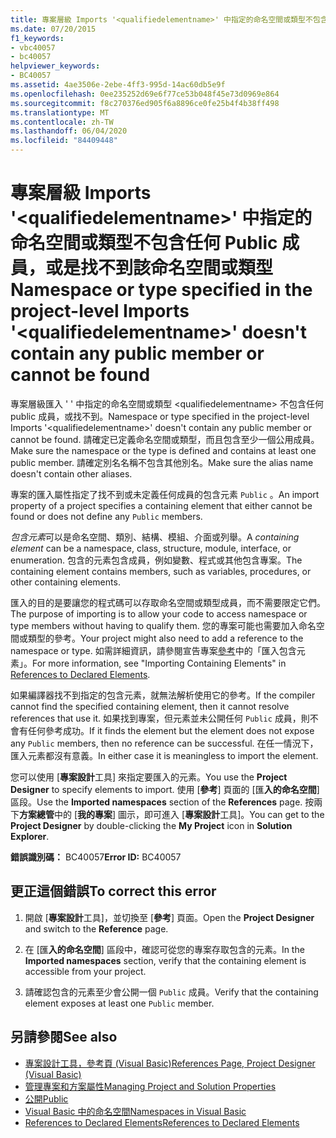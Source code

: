 ```yaml
---
title: 專案層級 Imports '<qualifiedelementname>' 中指定的命名空間或類型不包含任何 Public 成員，或是找不到該命名空間或類型
ms.date: 07/20/2015
f1_keywords:
- vbc40057
- bc40057
helpviewer_keywords:
- BC40057
ms.assetid: 4ae3506e-2ebe-4ff3-995d-14ac60db5e9f
ms.openlocfilehash: 0ee235252d69e6f77ce53b048f45e73d0969e864
ms.sourcegitcommit: f8c270376ed905f6a8896ce0fe25b4f4b38ff498
ms.translationtype: MT
ms.contentlocale: zh-TW
ms.lasthandoff: 06/04/2020
ms.locfileid: "84409448"
---
```

# <a name="namespace-or-type-specified-in-the-project-level-imports-qualifiedelementname-doesnt-contain-any-public-member-or-cannot-be-found"></a><span data-ttu-id="5d356-102">專案層級 Imports '\<qualifiedelementname>' 中指定的命名空間或類型不包含任何 Public 成員，或是找不到該命名空間或類型</span><span class="sxs-lookup"><span data-stu-id="5d356-102">Namespace or type specified in the project-level Imports '\<qualifiedelementname>' doesn't contain any public member or cannot be found</span></span>
<span data-ttu-id="5d356-103">專案層級匯入 ' ' 中指定的命名空間或類型 \<qualifiedelementname> 不包含任何 public 成員，或找不到。</span><span class="sxs-lookup"><span data-stu-id="5d356-103">Namespace or type specified in the project-level Imports '\<qualifiedelementname>' doesn't contain any public member or cannot be found.</span></span> <span data-ttu-id="5d356-104">請確定已定義命名空間或類型，而且包含至少一個公用成員。</span><span class="sxs-lookup"><span data-stu-id="5d356-104">Make sure the namespace or the type is defined and contains at least one public member.</span></span> <span data-ttu-id="5d356-105">請確定別名名稱不包含其他別名。</span><span class="sxs-lookup"><span data-stu-id="5d356-105">Make sure the alias name doesn't contain other aliases.</span></span>  
  
 <span data-ttu-id="5d356-106">專案的匯入屬性指定了找不到或未定義任何成員的包含元素 `Public` 。</span><span class="sxs-lookup"><span data-stu-id="5d356-106">An import property of a project specifies a containing element that either cannot be found or does not define any `Public` members.</span></span>  
  
 <span data-ttu-id="5d356-107">*包含元素*可以是命名空間、類別、結構、模組、介面或列舉。</span><span class="sxs-lookup"><span data-stu-id="5d356-107">A *containing element* can be a namespace, class, structure, module, interface, or enumeration.</span></span> <span data-ttu-id="5d356-108">包含的元素包含成員，例如變數、程式或其他包含專案。</span><span class="sxs-lookup"><span data-stu-id="5d356-108">The containing element contains members, such as variables, procedures, or other containing elements.</span></span>  
  
 <span data-ttu-id="5d356-109">匯入的目的是要讓您的程式碼可以存取命名空間或類型成員，而不需要限定它們。</span><span class="sxs-lookup"><span data-stu-id="5d356-109">The purpose of importing is to allow your code to access namespace or type members without having to qualify them.</span></span> <span data-ttu-id="5d356-110">您的專案可能也需要加入命名空間或類型的參考。</span><span class="sxs-lookup"><span data-stu-id="5d356-110">Your project might also need to add a reference to the namespace or type.</span></span> <span data-ttu-id="5d356-111">如需詳細資訊，請參閱宣告專案[參考](../../programming-guide/language-features/declared-elements/references-to-declared-elements.md)中的「匯入包含元素」。</span><span class="sxs-lookup"><span data-stu-id="5d356-111">For more information, see "Importing Containing Elements" in [References to Declared Elements](../../programming-guide/language-features/declared-elements/references-to-declared-elements.md).</span></span>  
  
 <span data-ttu-id="5d356-112">如果編譯器找不到指定的包含元素，就無法解析使用它的參考。</span><span class="sxs-lookup"><span data-stu-id="5d356-112">If the compiler cannot find the specified containing element, then it cannot resolve references that use it.</span></span> <span data-ttu-id="5d356-113">如果找到專案，但元素並未公開任何 `Public` 成員，則不會有任何參考成功。</span><span class="sxs-lookup"><span data-stu-id="5d356-113">If it finds the element but the element does not expose any `Public` members, then no reference can be successful.</span></span> <span data-ttu-id="5d356-114">在任一情況下，匯入元素都沒有意義。</span><span class="sxs-lookup"><span data-stu-id="5d356-114">In either case it is meaningless to import the element.</span></span>  
  
 <span data-ttu-id="5d356-115">您可以使用 [**專案設計**工具] 來指定要匯入的元素。</span><span class="sxs-lookup"><span data-stu-id="5d356-115">You use the **Project Designer** to specify elements to import.</span></span> <span data-ttu-id="5d356-116">使用 [**參考**] 頁面的 [匯**入的命名空間**] 區段。</span><span class="sxs-lookup"><span data-stu-id="5d356-116">Use the **Imported namespaces** section of the **References** page.</span></span> <span data-ttu-id="5d356-117">按兩下**方案總管**中的 [**我的專案**] 圖示，即可進入 [**專案設計**工具]。</span><span class="sxs-lookup"><span data-stu-id="5d356-117">You can get to the **Project Designer** by double-clicking the **My Project** icon in **Solution Explorer**.</span></span>  
  
 <span data-ttu-id="5d356-118">**錯誤識別碼：** BC40057</span><span class="sxs-lookup"><span data-stu-id="5d356-118">**Error ID:** BC40057</span></span>  
  
## <a name="to-correct-this-error"></a><span data-ttu-id="5d356-119">更正這個錯誤</span><span class="sxs-lookup"><span data-stu-id="5d356-119">To correct this error</span></span>  
  
1. <span data-ttu-id="5d356-120">開啟 [**專案設計**工具]，並切換至 [**參考**] 頁面。</span><span class="sxs-lookup"><span data-stu-id="5d356-120">Open the **Project Designer** and switch to the **Reference** page.</span></span>  
  
2. <span data-ttu-id="5d356-121">在 [匯**入的命名空間**] 區段中，確認可從您的專案存取包含的元素。</span><span class="sxs-lookup"><span data-stu-id="5d356-121">In the **Imported namespaces** section, verify that the containing element is accessible from your project.</span></span>  
  
3. <span data-ttu-id="5d356-122">請確認包含的元素至少會公開一個 `Public` 成員。</span><span class="sxs-lookup"><span data-stu-id="5d356-122">Verify that the containing element exposes at least one `Public` member.</span></span>  
  
## <a name="see-also"></a><span data-ttu-id="5d356-123">另請參閱</span><span class="sxs-lookup"><span data-stu-id="5d356-123">See also</span></span>

- [<span data-ttu-id="5d356-124">專案設計工具，參考頁 (Visual Basic)</span><span class="sxs-lookup"><span data-stu-id="5d356-124">References Page, Project Designer (Visual Basic)</span></span>](/visualstudio/ide/reference/references-page-project-designer-visual-basic)
- [<span data-ttu-id="5d356-125">管理專案和方案屬性</span><span class="sxs-lookup"><span data-stu-id="5d356-125">Managing Project and Solution Properties</span></span>](/visualstudio/ide/managing-project-and-solution-properties)
- [<span data-ttu-id="5d356-126">公開</span><span class="sxs-lookup"><span data-stu-id="5d356-126">Public</span></span>](../modifiers/public.md)
- [<span data-ttu-id="5d356-127">Visual Basic 中的命名空間</span><span class="sxs-lookup"><span data-stu-id="5d356-127">Namespaces in Visual Basic</span></span>](../../programming-guide/program-structure/namespaces.md)
- [<span data-ttu-id="5d356-128">References to Declared Elements</span><span class="sxs-lookup"><span data-stu-id="5d356-128">References to Declared Elements</span></span>](../../programming-guide/language-features/declared-elements/references-to-declared-elements.md)
